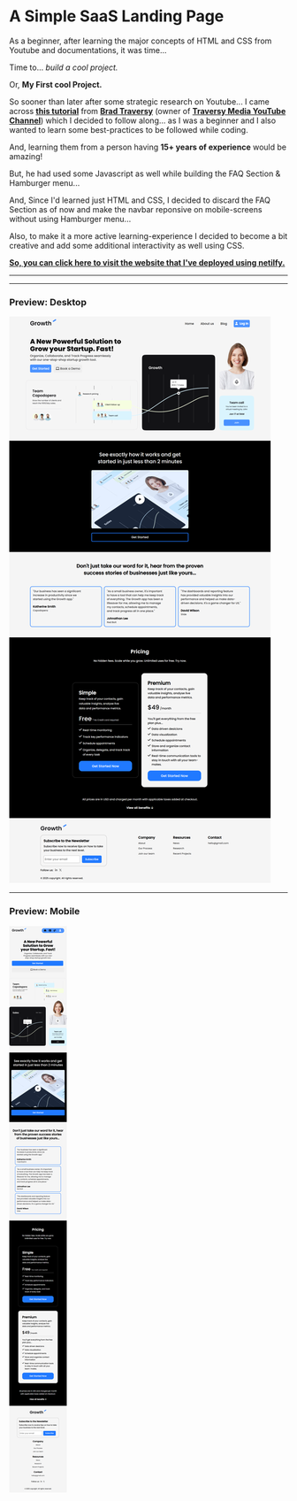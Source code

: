 # A Simple SaaS Landing Page

As a beginner, after learning the major concepts of HTML and CSS from Youtube and documentations, it was time...

Time to... _build a cool project._

Or, **My First cool Project.**

So sooner than later after some strategic research on Youtube... I came across **[this tutorial](https://youtu.be/HXYZxVbWkjc?si=YiKduZLCPIQZp3lm)** from **[Brad Traversy](https://github.com/bradtraversy)** (owner of **[Traversy Media YouTube Channel](https://youtube.com/@traversymedia?si=Mc2CiCG56Y7tZGeD)**) which I decided to follow along... as I was a beginner and I also wanted to learn some best-practices to be followed while coding.

And, learning them from a person having **15+ years of experience** would be amazing!

But, he had used some Javascript as well while building the FAQ Section & Hamburger menu...

And, Since I'd learned just HTML and CSS, I decided to discard the FAQ Section as of now and make the navbar reponsive on mobile-screens without using Hamburger menu...

Also, to make it a more active learning-experience I decided to become a bit creative and add some additional interactivity as well using CSS.

**[So, you can click here to visit the website that I've deployed using netilfy.](https://saas-growth-landing-page.netlify.app/?)**

---

---

### Preview: Desktop

![Preview of website on desktop-screens](images/preview-desktop.png)

---

### Preview: Mobile

![Preview of website on mobile-screens](images/preview-mobile.png)
